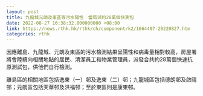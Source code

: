 ```yaml
---
layout: post
title: 九龍城元朗及東區等污水陽性　當局派約28萬個快測包
date: 2022-08-27 16:38:32.000000000 +08:00
link: https://news.rthk.hk/rthk/ch/component/k2/1664407-20220827.htm
categories: rthk
---
```


因應離島、九龍城、元朗及東區的污水檢測結果呈陽性和病毒量相對較高，房屋署將會陸續向相關地點的居民、清潔員工和物業管理員，派發合共約28萬個快速抗原測試包，供他們自行檢測。

離島區的相關地區包括逸東（一）邨及逸東（二）邨；九龍城區包括德朗邨及啟晴邨；元朗區包括天華邨及洪福邨；至於東區則是康東邨。
